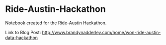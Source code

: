 # Ride-Austin-Hackathon
Notebook created for the Ride-Austin Hackathon.

Link to Blog Post: http://www.brandynadderley.com/home/won-ride-austin-data-hackathon
